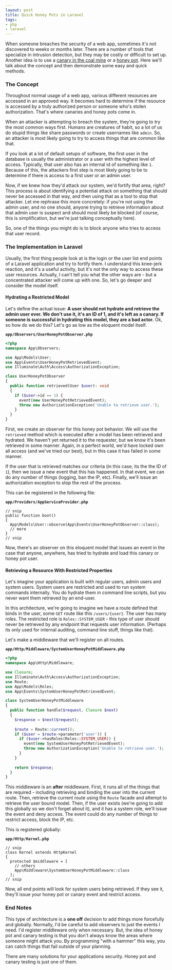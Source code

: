 ```yaml
---
layout: post
title: Quick Honey Pots in Laravel
tags:
- php
- laravel
---
```

When someone breaches the security of a web app, sometimes it's not discovered to weeks or months later.  There are a number of tools that specialize in intrusion detection, but they may be costly or difficult to set up.  Another idea is to use a [canary in the coal mine](https://www.smithsonianmag.com/smart-news/story-real-canary-coal-mine-180961570/) or a [honey pot](https://en.wikipedia.org/wiki/Honeypot_(computing)). Here we'll talk about the concept and then demonstrate some easy and quick methods.

### The Concept

Throughout normal usage of a web app, various different resources are accessed in an approved way. It becomes hard to determine if the resource is accessed by a truly authorized person or someone who's stolen authorization.  That's where canaries and honey pots come in.

When an attacker is attempting to breach the system, they're going to try the most common ways first.  Humans are creatures of habit, so a lot of us do stupid things like share passwords or create usernames like `admin`.  So, an attacker is most likely going to try to access things that are common like that.

If you look at a lot of default setups of software, the first user in the database is usually the administrator or a user with the highest level of access.  Typically, that user also has an internal id of something like `1`.  Because of this, the attackers first step is most likely going to be to determine if there is access to a first user or an admin user.

Now, if we knew how they'd attack our system, we'd fortify that area, right?  This process is about identifying a potential attack on something that should never be accessed in that way, and then using that as a tool to stop that attacker.  Let me rephrase this more concretely: if you're not using the admin user, and no one should, anyone trying to retrieve information about that admin user is suspect and should most likely be blocked (of course, this is simplification, but we're just talking conceptually here).

So, one of the things you might do is to block anyone who tries to access that user record.

### The Implementation in Laravel

Usually, the first thing people look at is the login or the user list end points of a Laravel application and try to fortify them.  I understand this knee-jerk reaction, and it's a useful activity, but it's not the only way to access these user resources.  Actually, I can't tell you what the other ways are - but a concentrated attacker will come up with one.  So, let's go deeper and consider the model itself.

#### Hydrating a Restricted Model

Let's define the actual issue: **A user should not hydrate and retrieve the admin user ever. We don't use it, it's an ID of 1, and it's left as a canary. If someone is successful in hydrating this model, they are a bad actor.**  Ok, so how do we do this?  Let's go as low as the eloquent model itself.

**`app/Observers/UserHoneyPotObserver.php`**
```php
<?php
namespace App\Observers;

use App\Models\User;
use App\Events\UserHoneyPotRetrievedEvent;
use Illuminate\Auth\Access\AuthorizationException;

class UserHoneyPotObserver
{
  public function retrieved(User $user): void
  {
    if ($user->id == 1) {
      event(new UserHoneyPotRetrievedEvent);
      throw new AuthorizationException('Unable to retrieve user.');
    }
  }
}
```

First, we create an observer for this honey pot behavior.  We will use the `retrieved` method which is executed after a model has been retrieved and hydrated.  We haven't yet returned it to the requester, but we know it's been retrieved in some manner. Again, in a perfect world, we'd have locked own all access (and we've tried our best), but in this case it has failed in some manner.

If the user that is retrieved matches our criteria (in this case, its the the ID of `1`), then we issue a new event that this has happened.  In that event, we can do any number of things (logging, ban the IP, etc).  Finally, we'll issue an authorization exception to stop the rest of the process.

This can be registered in the following file:

**`app/Providers/AppServiceProvider.php`**
```php?start_inline=1
// snip
public function boot()
{
  App\Models\User::observe(App\Events\UserHoneyPotObserver::class);
  // more
}
// snip
```

Now, there's an observer on this eloquent model that issues an event in the case that anyone, anywhere, has tried to hydrate and load this canary or honey pot user.

#### Retrieving a Resource With Restricted Properties

Let's imagine your application is built with regular users, admin users and system users.  System users are restricted and used to run system commands internally.  You do hydrate them in command line scripts, but you never want them retrieved by an end-user.  

In this architecture, we're going to imagine we have a route defined that binds in the user, some `GET` route like this `/users/{user}`.  The user has many roles.  The restricted role is `Roles::SYSTEM_USER` - this type of user should never be retrieved by any endpoint that requests user information.  (Perhaps its only used for internal auditing, command line stuff, things like that).

Let's make a middleware that we'll register on all routes.

**`app/Http/Middleware/SystemUserHoneyPotMiddleware.php`**
```php
<?php
namespace App\Http\Middleware;

use Closure;
use Illuminate\Auth\Access\AuthorizationException;
use Route;
use App\Models\Roles;
use App\Events\SystemUserHoneyPotRetrievedEvent;

class SystemUserHoneyPotMiddleware
{
  public function handle($request, Closure $next)
  {
    $response = $next($request);
        
    $route = Route::current();
    if ($user = $route->parameter('user')) {
      if ($user->hasRoles(Roles::SYSTEM_USER)) {
        event(new SystemUserHoneyPotRetrievedEvent);
        throw new AuthorizationException('Unable to retrieve user.');
      }
    }
        
    return $response;
  }
}
```

This middleware is an **after** middleware.  First, it runs all of the things that are required - including retrieving and binding the user into the current route.   Then, retrieve the current route using the `Route` facade and attempt to retrieve the user bound model.  Then, if the user exists (we're going to add this globally so we don't forget about it), and it has a system role, we'll issue the event and deny access.  The event could do any number of things to restrict access, block the IP, etc.

This is registered globally:

**`app/Http/Kernel.php`**
```php?start_inline=1
// snip
class Kernel extends HttpKernel
{
  protected $middleware = [
    // others
    App\Middleware\SystemUserHoneyPotMiddleware::class
  ];
// snip
```

Now, all end points will look for system users being retrieved.  If they see it, they'll issue your honey pot or canary event and restrict access.

### End Notes

This type of architecture is a **one off** decision to add things more forcefully and globally. Normally, I'd be careful to add observers to just the events I need. I'd register middleware only when necessary.  But, the idea of honey pot and canary testing is that you don't always know the areas where someone might attack you.  By programming "with a hammer" this way, you can catch things that fail outside of your planning.

There are many solutions for your applications security.  Honey pot and canary testing is just one of them.
